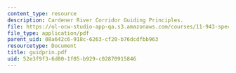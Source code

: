 ```yaml
---
content_type: resource
description: Cardener River Corridor Guiding Principles.
file: https://ol-ocw-studio-app-qa.s3.amazonaws.com/courses/11-943-special-studies-in-urban-studies-and-planning-the-cardener-river-corridor-workshop-fall-2001/52e3f9f36d801f05b929c02870915846_guidprin.pdf
file_type: application/pdf
parent_uid: 08a642c6-918c-6263-cf20-b76dcdfbb963
resourcetype: Document
title: guidprin.pdf
uid: 52e3f9f3-6d80-1f05-b929-c02870915846
---
```

